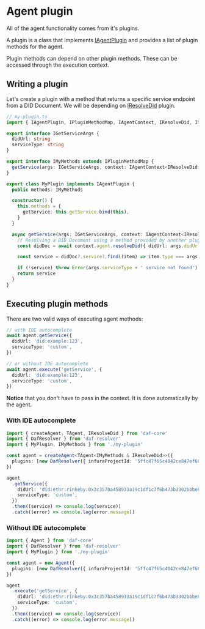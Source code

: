 # Agent plugin

All of the agent functionality comes from it's plugins.

A plugin is a class that implements [IAgentPlugin](api/daf-core.iagentplugin.md) and provides a list of plugin methods for the agent.

Plugin methods can depend on other plugin methods. These can be accessed through the execution context.

## Writing a plugin

Let's create a plugin with a method that returns a specific service endpoint from a DID Document. We will be depending on [IResolveDid](api/daf-core.iresolvedid.md) plugin.

```typescript
// my-plugin.ts
import { IAgentPlugin, IPluginMethodMap, IAgentContext, IResolveDid, IService } from 'daf-core'

export interface IGetServiceArgs {
  didUrl: string
  serviceType: string
}

export interface IMyMethods extends IPluginMethodMap {
  getService(args: IGetServiceArgs, context: IAgentContext<IResolveDid>): Promise<IService>
}

export class MyPlugin implements IAgentPlugin {
  public methods: IMyMethods

  constructor() {
    this.methods = {
      getService: this.getService.bind(this),
    }
  }

  async getService(args: IGetServiceArgs, context: IAgentContext<IResolveDid>): Promise<IService> {
    // Resolving a DID Document using a method provided by another plugin
    const didDoc = await context.agent.resolveDid({ didUrl: args.didUrl })

    const service = didDoc?.service?.find((item) => item.type === args.serviceType)

    if (!service) throw Error(args.serviceType + ' service not found')
    return service
  }
}
```

## Executing plugin methods

There are two valid ways of executing agent methods:

```typescript
// with IDE autocomplete
await agent.getService({
  didUrl: 'did:example:123',
  serviceType: 'custom',
})

// or without IDE autocomplete
await agent.execute('getService', {
  didUrl: 'did:example:123',
  serviceType: 'custom',
})
```

**Notice** that you don't have to pass in the context. It is done automatically by the agent.

### With IDE autocomplete

```typescript
import { createAgent, TAgent, IResolveDid } from 'daf-core'
import { DafResolver } from 'daf-resolver'
import { MyPlugin, IMyMethods } from './my-plugin'

const agent = createAgent<TAgent<IMyMethods & IResolveDid>>({
  plugins: [new DafResolver({ infuraProjectId: '5ffc47f65c4042ce847ef66a3fa70d4c' }), new MyPlugin()],
})

agent
  .getService({
    didUrl: 'did:ethr:rinkeby:0x3c357ba458933a19c1df1c7f6b473b3302bbbe61',
    serviceType: 'custom',
  })
  .then((service) => console.log(service))
  .catch((error) => console.log(error.message))
```

### Without IDE autocomplete

```typescript
import { Agent } from 'daf-core'
import { DafResolver } from 'daf-resolver'
import { MyPlugin } from './my-plugin'

const agent = new Agent({
  plugins: [new DafResolver({ infuraProjectId: '5ffc47f65c4042ce847ef66a3fa70d4c' }), new MyPlugin()],
})

agent
  .execute('getService', {
    didUrl: 'did:ethr:rinkeby:0x3c357ba458933a19c1df1c7f6b473b3302bbbe61',
    serviceType: 'custom',
  })
  .then((service) => console.log(service))
  .catch((error) => console.log(error.message))
```
